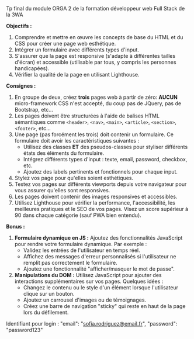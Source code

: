 Tp final du module ORGA 2 de la formation développeur web Full Stack de la 3WA

**Objectifs :**

1. Comprendre et mettre en œuvre les concepts de base du HTML et du CSS pour créer une page web esthétique.
2. Intégrer un formulaire avec différents types d'input.
3. S'assurer que la page est responsive (s'adapte à différentes tailles d'écran) et accessible (utilisable par tous, y compris les personnes handicapées).
4. Vérifier la qualité de la page en utilisant Lighthouse.

**Consignes :**

1. En groupe de deux, créez **trois** pages web à partir de zéro: **AUCUN** micro-framework CSS n'est accepté, du coup pas de JQuery, pas de Bootstrap, etc...
2. Les pages doivent être structurées à l'aide de balises HTML sémantiques comme `<header>`, `<nav>`, `<main>`, `<article>`, `<section>`, `<footer>`, etc...
3. Une page (pas forcément les trois) doit contenir un formulaire. Ce formulaire doit avoir les caractéristiques suivantes :
    - Utilisez des classes **ET** des pseudos-classes pour styliser différents états des éléments du formulaire.
    - Intégrez différents types d'input : texte, email, password, checkbox, etc.
    - Ajoutez des labels pertinents et fonctionnels pour chaque input.
4. Stylez vos page pour qu'elles soient esthétiques.
5. Testez vos pages sur différents viewports depuis votre navigateur pour vous assurer qu'elles sont responsives.
6. Les pages doivent contenir des images responsives et accessibles.
7. Utilisez Lighthouse pour vérifier la performance, l'accessibilité, les meilleures pratiques et le SEO de vos pages. Visez un score supérieur à 90 dans chaque catégorie (sauf PWA bien entendu).

**Bonus :**

1. **Formulaire dynamique en JS :** Ajoutez des fonctionnalités JavaScript pour rendre votre formulaire dynamique. Par exemple :
    - Validez les entrées de l'utilisateur en temps réel.
    - Affichez des messages d'erreur personnalisés si l'utilisateur ne remplit pas correctement le formulaire.
    - Ajoutez une fonctionnalité "afficher/masquer le mot de passe".
2. **Manipulations du DOM :** Utilisez JavaScript pour ajouter des interactions supplémentaires sur vos pages. Quelques idées :
    - Changez le contenu ou le style d'un élément lorsque l'utilisateur clique sur un bouton.
    - Ajoutez un carrousel d'images ou de témoignages.
    - Créez une barre de navigation "sticky" qui reste en haut de la page lors du défilement.


Identifiant pour login : 
    "email": "sofia.rodriguez@email.fr",
    "password": "password123"
